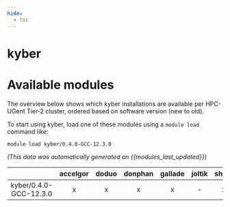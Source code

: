 ```yaml
---
hide:
  - toc
---
```


kyber
=====

# Available modules


The overview below shows which kyber installations are available per HPC-UGent Tier-2 cluster, ordered based on software version (new to old).

To start using kyber, load one of these modules using a `module load` command like:

```shell
module load kyber/0.4.0-GCC-12.3.0
```

*(This data was automatically generated on {{modules_last_updated}})*  

| |accelgor|doduo|donphan|gallade|joltik|shinx|skitty|
| :---: | :---: | :---: | :---: | :---: | :---: | :---: | :---: |
|kyber/0.4.0-GCC-12.3.0|x|x|x|x|-|x|x|
